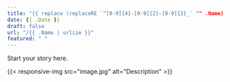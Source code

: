 ```yaml
---
title: "{{ replace (replaceRE `^[0-9]{4}-[0-9]{2}-[0-9]{2}_` "" .Name) "-" " " | title }}"
date: {{ .Date }}
draft: false
url: "/{{ .Name | urlize }}"
featured: " "
---
```


Start your story here.

{{< responsive-img src="image.jpg" alt="Description" >}}
